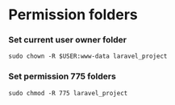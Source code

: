 # Permission folders
### Set current user owner folder
```
sudo chown -R $USER:www-data laravel_project
```
### Set permission 775 folders
```
sudo chmod -R 775 laravel_project
```